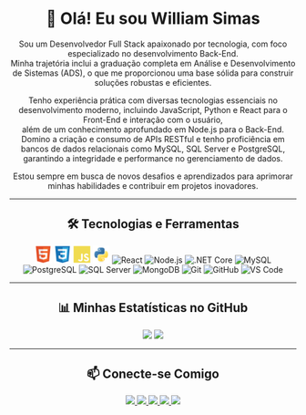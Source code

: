 <h1 align="center">👋 Olá! Eu sou William Simas</h1>

<p align="center">
Sou um Desenvolvedor Full Stack apaixonado por tecnologia, com foco especializado no desenvolvimento Back-End. <br/>
Minha trajetória inclui a graduação completa em Análise e Desenvolvimento de Sistemas (ADS), o que me proporcionou uma base sólida para construir soluções robustas e eficientes.
</p>

<p align="center">
Tenho experiência prática com diversas tecnologias essenciais no desenvolvimento moderno, incluindo JavaScript, Python e React para o Front-End e interação com o usuário, <br/>
além de um conhecimento aprofundado em Node.js para o Back-End. Domino a criação e consumo de APIs RESTful e tenho proficiência em bancos de dados relacionais como MySQL, SQL Server e PostgreSQL, garantindo a integridade e performance no gerenciamento de dados.
</p>

<p align="center">
Estou sempre em busca de novos desafios e aprendizados para aprimorar minhas habilidades e contribuir em projetos inovadores.
</p>

---

<h2 align="center">🛠️ Tecnologias e Ferramentas</h2>

<p align="center">
  <img alt="HTML5" height="30" src="https://raw.githubusercontent.com/devicons/devicon/master/icons/html5/html5-original.svg">
  <img alt="CSS3" height="30" src="https://raw.githubusercontent.com/devicons/devicon/master/icons/css3/css3-original.svg">
  <img alt="JavaScript" height="30" src="https://raw.githubusercontent.com/devicons/devicon/master/icons/javascript/javascript-plain.svg">
  <img alt="Python" height="30" src="https://raw.githubusercontent.com/devicons/devicon/master/icons/python/python-original.svg">
  <img alt="React" height="30" src="https://cdn.jsdelivr.net/gh/devicons/devicon/icons/react/react-original.svg">
  <img alt="Node.js" height="30" src="https://cdn.jsdelivr.net/gh/devicons/devicon/icons/nodejs/nodejs-original-wordmark.svg">
  <img alt=".NET Core" height="30" src="https://cdn.jsdelivr.net/gh/devicons/devicon/icons/dotnetcore/dotnetcore-original.svg">
  <img alt="MySQL" height="30" src="https://cdn.jsdelivr.net/gh/devicons/devicon/icons/mysql/mysql-original-wordmark.svg">
  <img alt="PostgreSQL" height="30" src="https://cdn.jsdelivr.net/gh/devicons/devicon/icons/postgresql/postgresql-original-wordmark.svg">
  <img alt="SQL Server" height="30" src="https://cdn.jsdelivr.net/gh/devicons/devicon/icons/microsoftsqlserver/microsoftsqlserver-plain-wordmark.svg">
  <img alt="MongoDB" height="30" src="https://cdn.jsdelivr.net/gh/devicons/devicon/icons/mongodb/mongodb-original-wordmark.svg">
  <img alt="Git" height="30" src="https://cdn.jsdelivr.net/gh/devicons/devicon/icons/git/git-original.svg">
  <img alt="GitHub" height="30" src="https://cdn.jsdelivr.net/gh/devicons/devicon/icons/github/github-original.svg">
  <img alt="VS Code" height="30" src="https://cdn.jsdelivr.net/gh/devicons/devicon/icons/vscode/vscode-original.svg">
</p>

---

<h2 align="center">📊 Minhas Estatísticas no GitHub</h2>

<p align="center">
  <img height="160em" src="https://github-readme-stats.vercel.app/api?username=williamsimass&show_icons=true&theme=radical&include_all_commits=true&count_private=true"/>
  <img height="160em" src="https://github-readme-stats.vercel.app/api/top-langs/?username=williamsimass&layout=compact&langs_count=8&theme=radical"/>
</p>

---

<h2 align="center">📫 Conecte-se Comigo</h2>

<p align="center">
  <a href="https://linkedin.com/in/williamsimas" target="_blank">
    <img src="https://img.shields.io/badge/-LinkedIn-%230077B5?style=for-the-badge&logo=linkedin&logoColor=white">
  </a>
  <a href="mailto:willsimassousa@gmail.com">
    <img src="https://img.shields.io/badge/-Gmail-%23333?style=for-the-badge&logo=gmail&logoColor=white">
  </a>
  <a href="https://instagram.com/william.mss16" target="_blank">
    <img src="https://img.shields.io/badge/-Instagram-%23E4405F?style=for-the-badge&logo=instagram&logoColor=white">
  </a>
  <a href="https://www.twitch.tv/willostrange" target="_blank">
    <img src="https://img.shields.io/badge/Twitch-9146FF?style=for-the-badge&logo=twitch&logoColor=white">
  </a>
  <a href="https://discord.gg/uwillos#2961" target="_blank">
    <img src="https://img.shields.io/badge/Discord-7289DA?style=for-the-badge&logo=discord&logoColor=white">
  </a>
</p>
